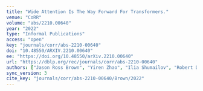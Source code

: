 ```yaml
---
title: "Wide Attention Is The Way Forward For Transformers."
venue: "CoRR"
volume: "abs/2210.00640"
year: "2022"
type: "Informal Publications"
access: "open"
key: "journals/corr/abs-2210-00640"
doi: "10.48550/ARXIV.2210.00640"
ee: "https://doi.org/10.48550/arXiv.2210.00640"
url: "https://dblp.org/rec/journals/corr/abs-2210-00640"
authors: ["Jason Ross Brown", "Yiren Zhao", "Ilia Shumailov", "Robert D. Mullins"]
sync_version: 3
cite_key: "journals/corr/abs-2210-00640/Brown/2022"
---
```

